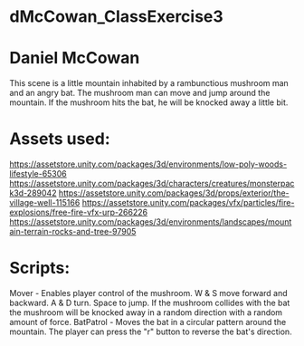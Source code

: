 # dMcCowan_ClassExercise3

# Daniel McCowan
This scene is a little mountain inhabited by a rambunctious mushroom man and an angry bat. The mushroom man can move and jump around the mountain. If the mushroom hits the bat, he will be knocked away a little bit.

# Assets used:
https://assetstore.unity.com/packages/3d/environments/low-poly-woods-lifestyle-65306
https://assetstore.unity.com/packages/3d/characters/creatures/monsterpack3d-289042
https://assetstore.unity.com/packages/3d/props/exterior/the-village-well-115166
https://assetstore.unity.com/packages/vfx/particles/fire-explosions/free-fire-vfx-urp-266226
https://assetstore.unity.com/packages/3d/environments/landscapes/mountain-terrain-rocks-and-tree-97905

# Scripts:
Mover - Enables player control of the mushroom. W & S move forward and backward. A & D turn. Space to jump. If the mushroom collides with the bat the mushroom will be knocked away in a random direction with a random amount of force.
BatPatrol - Moves the bat in a circular pattern around the mountain. The player can press the "r" button to reverse the bat's direction.


